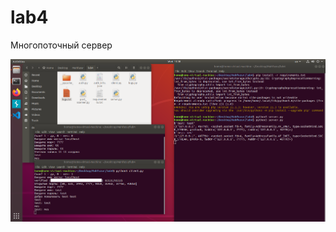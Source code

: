 # lab4
Многопоточный сервер

![alt text](https://github.com/myeem/lab4/blob/main/Ubuntu%2064-bit-2021-10-20-21-38-29.png?raw=true)

